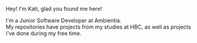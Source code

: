 <!--
**KatiRemo/KatiRemo** is a ✨ _special_ ✨ repository because its `README.md` (this file) appears on your GitHub profile.

Here are some ideas to get you started:

- 🔭 I’m currently working on ...
- 🌱 I’m currently learning ...
- 👯 I’m looking to collaborate on ...
- 🤔 I’m looking for help with ...
- 💬 Ask me about ...
- 📫 How to reach me: ...
- 😄 Pronouns: ...
- ⚡ Fun fact: ...
-->

Hey! I'm Kati, glad you found me here! 

I'm a Junior Software Developer at Ambientia.
<br>
My repositories have projects from my studies at HBC, as well as projects I've done during my free time.

<!--
📫 You can reach me fastest by email: kati.remo@ambientia.fi
-->
